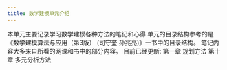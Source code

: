```yaml
---
title: 数学建模单元介绍
---
```

本单元主要记录学习数学建模各种方法的笔记和心得
单元的目录结构参考的是《数学建模算法与应用（第3版） (司守奎 孙兆亮)》一书中的目录结构。
笔记内容大多来自所看的网课和书中的部分内容。
目前已经更新:
第一章 规划方法
第十章 多元分析方法